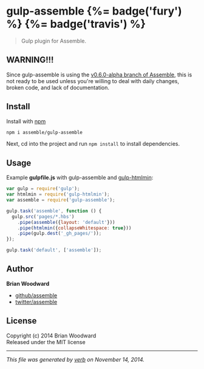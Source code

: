 # gulp-assemble {%= badge('fury') %} {%= badge('travis') %}

> Gulp plugin for Assemble.

## WARNING!!!

Since gulp-assemble is using the [v0.6.0-alpha branch of Assemble](https://github.com/assemble/assemble/tree/v0.6.0), this is not ready to be used unless you're willing to deal with daily changes, broken code, and lack of documentation.

## Install

Install with [npm](npmjs.org)

```bash
npm i assemble/gulp-assemble
```

Next, cd into the project and run `npm install` to install dependencies.

## Usage

Example **gulpfile.js** with gulp-assemble and [gulp-htmlmin](https://github.com/jonschlinkert/gulp-htmlmin):

```javascript
var gulp = require('gulp');
var htmlmin = require('gulp-htmlmin');
var assemble = require('gulp-assemble');

gulp.task('assemble', function () {
  gulp.src('pages/*.hbs')
    .pipe(assemble({layout: 'default'}))
    .pipe(htmlmin({collapseWhitespace: true}))
    .pipe(gulp.dest('_gh_pages/'));
});

gulp.task('default', ['assemble']);
```

## Author

**Brian Woodward**
 
+ [github/assemble](https://github.com/assemble)
+ [twitter/assemble](http://twitter.com/assemble) 

## License
Copyright (c) 2014 Brian Woodward  
Released under the MIT license

***

_This file was generated by [verb](https://github.com/assemble/verb) on November 14, 2014._